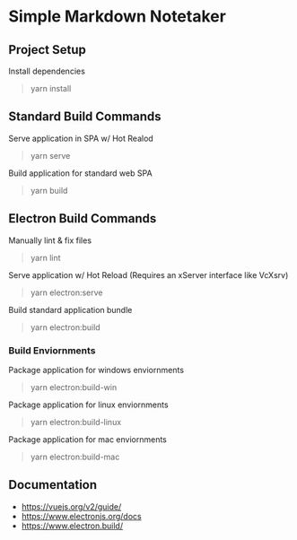 # Simple Markdown Notetaker

## Project Setup
Install dependencies
> yarn install

## Standard Build Commands
Serve application in SPA w/ Hot Realod
> yarn serve

Build application for standard web SPA
> yarn build

## Electron Build Commands
Manually lint & fix files
> yarn lint

Serve application w/ Hot Reload (Requires an xServer interface like VcXsrv)
> yarn electron:serve

Build standard application bundle
> yarn electron:build

### Build Enviornments
Package application for windows enviornments
> yarn electron:build-win

Package application for linux enviornments
> yarn electron:build-linux

Package application for mac enviornments
> yarn electron:build-mac

## Documentation
- https://vuejs.org/v2/guide/
- https://www.electronjs.org/docs
- https://www.electron.build/
